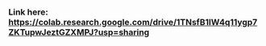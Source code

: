 ### Link here: https://colab.research.google.com/drive/1TNsfB1IW4q11ygp7ZKTupwJeztGZXMPJ?usp=sharing